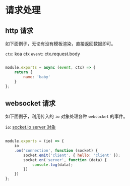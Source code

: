 # 请求处理

## http 请求

如下面例子，无论有没有模板渲染，直接返回数据即可。

`ctx`: koa ctx
`event`: ctx.request.body

```js

module.exports = async (event, ctx) => {
    return {
        name: 'baby'
    }
};
```

## websocket 请求

如下面例子，利用传入的 `io` 对象处理各种 `websocket` 的事件。

`io`: [socket.io server 对象](https://socket.io/docs/server-api/#Server)

```js

module.exports = (io) => {
    io
    .on('connection', function (socket) {
        socket.emit('client', { hello: 'client' });
        socket.on('server', function (data) {
            console.log(data);
        })
    })
};
```